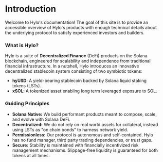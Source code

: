 # Introduction

Welcome to Hylo's documentation! The goal of this site is to provide an accessible overview of Hylo's products with enough technical details about the underlying protocol to satisfy experienced investors and builders.

### What is Hylo?

Hylo is a suite of **Decentralized Finance** (DeFi) products on the Solana blockchain, engineered for scalability and independence from traditional financial infrastructure. In a nutshell, Hylo introduces an innovative decentralized stablecoin system consisting of two symbiotic tokens:

* **hyUSD**: A yield-bearing stablecoin backed by Solana liquid staking tokens (LSTs).
* **xSOL**: A tokenized asset enabling long term leveraged exposure to SOL.

### Guiding Principles

* **Solana Native:** We build performant products meant to compose, scale, and evolve with Solana DeFi.
* **Decentralized:** We do not rely on real world assets for collateral, instead using LSTs as "on chain bonds" to harness network yield.
* **Permissionless:** Our protocol is autonomous and self-contained. Hylo has no fund manager, third party trading dependencies, or trust gaps.
* **Secure:** Stability is maintained with financially incentivized risk management mechanisms. Slippage-free liquidity is guaranteed for both tokens at all times.
